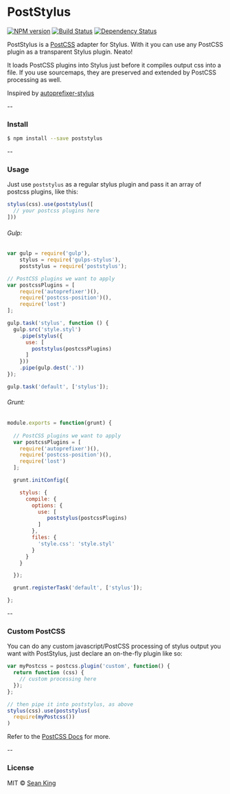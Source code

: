 # PostStylus
[![NPM version][npm-image]][npm-url] [![Build Status][travis-image]][travis-url] [![Dependency Status][daviddm-image]][daviddm-url]

PostStylus is a [PostCSS](https://github.com/postcss/postcss) adapter for Stylus. With it you can use any PostCSS plugin as a transparent Stylus plugin. Neato!

It loads PostCSS plugins into Stylus just before it compiles output css into a file. If you use sourcemaps, they are preserved and extended by PostCSS processing as well.

Inspired by [autoprefixer-stylus](https://github.com/jenius/autoprefixer-stylus)

--

### Install
```sh
$ npm install --save poststylus
```

--

### Usage
Just use `poststylus` as a regular stylus plugin and pass it an array of postcss plugins, like this:
```js
stylus(css).use(poststylus([
  // your postcss plugins here
]))
```

###### Gulp:
```js
var gulp = require('gulp'),
    stylus = require('gulps-stylus'),
    poststylus = require('poststylus');

// PostCSS plugins we want to apply
var postcssPlugins = [
    require('autoprefixer')(),
    require('postcss-position')(),
    require('lost')
];

gulp.task('stylus', function () {
  gulp.src('style.styl')
    .pipe(stylus({
      use: [
        poststylus(postcssPlugins)
      ]
    }))
    .pipe(gulp.dest('.'))
});

gulp.task('default', ['stylus']);
```

  
###### Grunt:
``` js
module.exports = function(grunt) {
  
  // PostCSS plugins we want to apply
  var postcssPlugins = [
    require('autoprefixer')(),
    require('postcss-position')(),
    require('lost')
  ];

  grunt.initConfig({

    stylus: {
      compile: {
        options: {
          use: [
             poststylus(postcssPlugins)
          ]
        },
        files: {
          'style.css': 'style.styl'
        }
      }
    }

  });

  grunt.registerTask('default', ['stylus']);

};
```

-- 

### Custom PostCSS
You can do any custom javascript/PostCSS processing of stylus output you want with PostStylus, just declare an on-the-fly plugin like so:
```js
var myPostcss = postcss.plugin('custom', function() {
  return function (css) {
    // custom processing here
  });
};

// then pipe it into poststylus, as above
stylus(css).use(poststylus(
  require(myPostcss())
)
```
Refer to the [PostCSS Docs][postcss-link] for more.

-- 

### License

MIT © [Sean King](http://simpla.io)


[npm-image]: https://badge.fury.io/js/poststylus.svg
[npm-url]: https://npmjs.org/package/poststylus
[travis-image]: https://travis-ci.org/seaneking/poststylus.svg?branch=master
[travis-url]: https://travis-ci.org/seaneking/poststylus
[daviddm-image]: https://david-dm.org/seaneking/poststylus.svg?theme=shields.io
[daviddm-url]: https://david-dm.org/seaneking/poststylus
[postcss-link]: https://github.com/postcss/postcss
